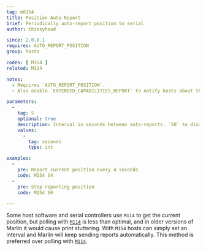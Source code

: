 ```yaml
---
tag: m0154
title: Position Auto-Report
brief: Periodically auto-report position to serial
author: thinkyhead

since: 2.0.8.1
requires: AUTO_REPORT_POSITION
group: hosts

codes: [ M154 ]
related: M114

notes:
  - Requires `AUTO_REPORT_POSITION`.
  - Also enable `EXTENDED_CAPABILITIES_REPORT` to notify hosts about this capability.

parameters:
  -
    tag: S
    optional: true
    description: Interval in seconds between auto-reports. `S0` to disable.
    values:
      -
        tag: seconds
        type: int

examples:
  -
    pre: Report current position every 4 seconds
    code: M154 S4
  -
    pre: Stop reporting position
    code: M154 S0

---
```


Some host software and serial controllers use `M114` to get the current position, but polling with [`M114`](/docs/gcode/M114.html) is less than optimal, and in older versions of Marlin it would cause print stuttering. With `M154` hosts can simply set an interval and Marlin will keep sending reports automatically. This method is preferred over polling with [`M114`](/docs/gcode/M114.html).
